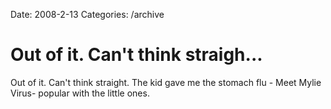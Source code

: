 Date: 2008-2-13
Categories: /archive

# Out of it. Can't think straigh...

Out of it. Can't think straight. The kid gave me the stomach flu - Meet Mylie Virus- popular with the little ones.
